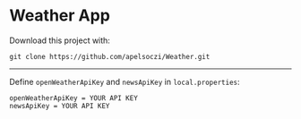 # Weather App

Download this project with:
```
git clone https://github.com/apelsoczi/Weather.git
```
____
Define `openWeatherApiKey` and `newsApiKey` in `local.properties`:
```
openWeatherApiKey = YOUR API KEY
newsApiKey = YOUR API KEY
```